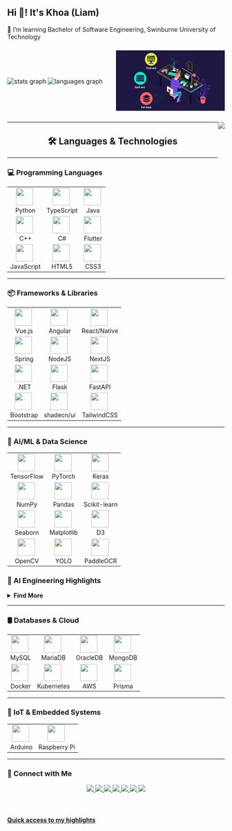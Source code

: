 <h2 align="left">Hi 👋! It's Khoa (Liam)</h2>
🌱 I’m learning Bachelor of Software Engineering, Swinburne University of Technology

###

<div style="display: flex; align-items: center;">
  <div style="flex: 1;">
    <img src="https://github-readme-stats.vercel.app/api?username=Lelekhoa1812&hide_title=false&hide_rank=false&show_icons=true&include_all_commits=true&count_private=true&disable_animations=false&theme=dracula&locale=en&hide_border=false" height="140" alt="stats graph"  />
      <img src="https://github-readme-stats.vercel.app/api/top-langs?username=Lelekhoa1812&locale=en&hide_title=false&layout=compact&card_width=320&langs_count=5&theme=dracula&hide_border=false" height="140" alt="languages graph"/>
  </div>
  <div style="flex: 1;">
    <img src="io.gif" style="height: 140px;"  />
  </div>
</div>

###

<img align="right" height="140" src="[https://i.imgflip.com/65efzo.gif](https://www.google.com/url?sa=i&url=https%3A%2F%2Fwww.newus.in%2Ffullstack-pro%3Fcourse%3DFull%2520Stack%2520pro%26path%3D%2Fstatic%2Fmedia%2Fdata-science-brochure.ce4df7d2334783dc4662.pdf&psig=AOvVaw17k2EgWJSF5EwMwPlwTb42&ust=1713336115464000&source=images&cd=vfe&opi=89978449&ved=0CBEQjRxqFwoTCJiUx8aQxoUDFQAAAAAdAAAAABAR)"  />

---

<h2 align="center">🛠️ Languages & Technologies</h2>

---

### 💻 Programming Languages

<table>
  <tr>
    <td align="center"><img src="https://cdn.jsdelivr.net/gh/devicons/devicon/icons/python/python-original.svg" width="40" height="40"/>&nbsp;<br>Python<br></td>
    <td align="center"><img src="https://cdn.jsdelivr.net/gh/devicons/devicon/icons/typescript/typescript-original.svg" width="40" height="40"/>&nbsp;<br>TypeScript</td>
    <td align="center"><img src="https://cdn.jsdelivr.net/gh/devicons/devicon/icons/java/java-original.svg" width="40" height="40"/>&nbsp;<br>Java<br></td>
  </tr>
  <tr>
    <td align="center"><img src="https://cdn.jsdelivr.net/gh/devicons/devicon/icons/cplusplus/cplusplus-original.svg" width="40" height="40"/>&nbsp;<br>C++<br></td>
    <td align="center"><img src="https://cdn.jsdelivr.net/gh/devicons/devicon/icons/csharp/csharp-original.svg" width="40" height="40"/>&nbsp;<br>C#<br></td>
    <td align="center"><img src="https://img.shields.io/badge/Flutter-02569B?logo=flutter&logoColor=fff" width="40" height="40"/>&nbsp;<br>Flutter<br></td>
  </tr>
  <tr>
    <td align="center"><img src="https://cdn.jsdelivr.net/gh/devicons/devicon/icons/javascript/javascript-original.svg" width="40" height="40"/>&nbsp;<br>JavaScript<br></td>
    <td align="center"><img src="https://cdn.jsdelivr.net/gh/devicons/devicon/icons/html5/html5-original.svg" width="40" height="40"/>&nbsp;<br>HTML5<br></td>
    <td align="center"><img src="https://cdn.jsdelivr.net/gh/devicons/devicon/icons/css3/css3-original.svg" width="40" height="40"/>&nbsp;<br>CSS3<br></td>
  </tr>
</table>

---

### 📦 Frameworks & Libraries

<table>
  <tr>
    <td align="center"><img src="https://cdn.jsdelivr.net/gh/devicons/devicon/icons/vuejs/vuejs-original.svg" width="40" height="40"/>&nbsp;<br>Vue.js<br></td>
    <td align="center"><img src="https://cdn.jsdelivr.net/gh/devicons/devicon/icons/angularjs/angularjs-original.svg" width="40" height="40"/>&nbsp;<br>Angular<br></td>
    <td align="center"><img src="https://cdn.jsdelivr.net/gh/devicons/devicon/icons/react/react-original.svg" width="40" height="40"/>&nbsp;<br>React/Native<br></td>
  </tr>
  <tr>
    <td align="center"><img src="https://cdn.jsdelivr.net/gh/devicons/devicon/icons/spring/spring-original.svg" width="40" height="40"/>&nbsp;<br>Spring<br></td>
    <td align="center"><img src="https://upload.wikimedia.org/wikipedia/commons/d/d9/Node.js_logo.svg" width="40" height="40"/>&nbsp;<br>NodeJS<br></td>
    <td align="center"><img src="https://img.shields.io/badge/Next.js-black?logo=next.js&logoColor=white" width="40" height="40"/>&nbsp;<br>NextJS<br></td>    
  </tr>
  <tr>
    <td align="center"><img src="https://img.shields.io/badge/.NET-512BD4?logo=dotnet&logoColor=fff" width="40" height="40"/>&nbsp;<br>.NET<br></td>
    <td align="center"><img src="https://img.shields.io/badge/Flask-000?logo=flask&logoColor=fff" width="40" height="40"/>&nbsp;<br>Flask<br></td>
    <td align="center"><img src="https://img.shields.io/badge/FastAPI-009485.svg?logo=fastapi&logoColor=white" width="40" height="40"/>&nbsp;<br>FastAPI<br></td>
  </tr>
  <tr>
    <td align="center"><img src="https://cdn.jsdelivr.net/gh/devicons/devicon/icons/bootstrap/bootstrap-original.svg" width="40" height="40"/>&nbsp;<br>Bootstrap<br></td>
        <td align="center"><img src="https://img.shields.io/badge/shadcn%2Fui-000?logo=shadcnui&logoColor=fff" width="40" height="40"/>&nbsp;<br>shadecn/ui<br></td>
    <td align="center"><img src="https://img.shields.io/badge/Tailwind%20CSS-%2338B2AC.svg?logo=tailwind-css&logoColor=white" width="40" height="40"/>&nbsp;<br>TailwindCSS<br></td>
  </tr>
</table>

---

### 🧠 AI/ML & Data Science

<table>
  <tr>
    <td align="center"><img src="https://cdn.jsdelivr.net/gh/devicons/devicon/icons/tensorflow/tensorflow-original.svg" width="40" height="40"/>&nbsp;<br>TensorFlow<br></td>
    <td align="center"><img src="https://cdn.jsdelivr.net/gh/devicons/devicon/icons/pytorch/pytorch-original.svg" width="40" height="40"/>&nbsp;<br>PyTorch<br></td>
    <td align="center"><img src="https://img.shields.io/badge/Keras-D00000?logo=keras&logoColor=fff" width="40" height="40"/>&nbsp;<br>Keras<br></td>
  </tr>
  <tr>
    <td align="center"><img src="https://cdn.jsdelivr.net/gh/devicons/devicon/icons/numpy/numpy-original.svg" width="40" height="40"/>&nbsp;<br>NumPy<br></td>
    <td align="center"><img src="https://cdn.jsdelivr.net/gh/devicons/devicon/icons/pandas/pandas-original.svg" width="40" height="40"/>&nbsp;<br>Pandas<br></td>
    <td align="center"><img src="https://upload.wikimedia.org/wikipedia/commons/5/54/Scikit_learn_logo.svg" width="40" height="40"/>&nbsp;<br>Scikit-learn<br></td>
  </tr>
  <tr>
    <td align="center"><img src="https://user-images.githubusercontent.com/315810/92159303-30d41100-edfb-11ea-8107-1c5352202571.png" width="40" height="40"/>&nbsp;<br>Seaborn<br></td>
    <td align="center"><img src="https://upload.wikimedia.org/wikipedia/commons/0/01/Created_with_Matplotlib-logo.svg" width="40" height="40"/>&nbsp;<br>Matplotlib<br></td>
    <td align="center"><img src="https://upload.wikimedia.org/wikipedia/commons/1/15/Logo_D3.svg" width="40" height="40"/>&nbsp;<br>D3<br></td>
  </tr>
  <tr>
    <td align="center"><img src="https://cdn.jsdelivr.net/gh/devicons/devicon/icons/opencv/opencv-original.svg" width="40" height="40"/>&nbsp;<br>OpenCV<br></td>
    <td align="center"><img src="https://cdn.brandfetch.io/idXAOOKs8W/theme/dark/logo.svg?c=1dxbfHSJFAPEGdCLU4o5B" width="40" height="40"/>&nbsp;<br>YOLO<br></td>
    <td align="center"><img src="https://avatars.githubusercontent.com/u/23534030?v=4" width="40" height="40"/>&nbsp;<br>PaddleOCR<br></td>
  </tr>
</table>

### 🔬 AI Engineering Highlights
<details>
<summary><strong>Find More</strong></summary>

- MLOps (Docker, FastAPI, AWS, MCP, pd, np)  
- Retrieval-Augmented Generation (RAG)  
- LLM integrations: Gemini, OpenAI, Qwen, VLMs
- NLP: BERT, RoBERTa
- Deep Learning & CV: YOLO, ResNet40, Mask R-CNN  
- OCR, ImageGen, Speech: ASR, TTS
- Web Crawlers: Selenium, BeautifulSoup, Trafficular, Obsei 

</details>

---

### 🛢️ Databases & Cloud

<table>
  <tr>
    <td align="center"><img src="https://cdn.jsdelivr.net/gh/devicons/devicon/icons/mysql/mysql-original.svg" width="40" height="40"/>&nbsp;<br>MySQL<br></td>
    <td align="center"><img src="https://img.shields.io/badge/MariaDB-003545?logo=mariadb&logoColor=white" width="40" height="40"/>&nbsp;<br>MariaDB<br></td>
    <td align="center"><img src="https://www.vectorlogo.zone/logos/oracle/oracle-icon.svg" width="40" height="40"/>&nbsp;<br>OracleDB<br></td>
    <td align="center"><img src="https://cdn.jsdelivr.net/gh/devicons/devicon/icons/mongodb/mongodb-original.svg" width="40" height="40"/>&nbsp;<br>MongoDB<br></td>
  </tr>
  <tr>
    <td align="center"><img src="https://cdn.jsdelivr.net/gh/devicons/devicon/icons/docker/docker-original.svg" width="40" height="40"/>&nbsp;<br>Docker<br></td>
    <td align="center"><img src="https://img.shields.io/badge/Kubernetes-326CE5?logo=kubernetes&logoColor=fff" width="40" height="40"/>&nbsp;<br>Kubernetes<br></td>
    <td align="center"><img src="https://upload.wikimedia.org/wikipedia/commons/9/93/Amazon_Web_Services_Logo.svg" width="40" height="40"/>&nbsp;<br>AWS<br></td>
      <td align="center"><img src="https://img.shields.io/badge/Prisma-2D3748?logo=prisma&logoColor=white" width="40" height="40"/>&nbsp;<br>Prisma<br></td>
  </tr>
</table>

---

### 📡 IoT & Embedded Systems

<table>
  <tr>
    <td align="center"><img src="https://cdn.jsdelivr.net/gh/devicons/devicon/icons/arduino/arduino-original.svg" width="40" height="40"/>&nbsp;<br>Arduino<br></td>
    <td align="center"><img src="https://upload.wikimedia.org/wikipedia/vi/c/cb/Raspberry_Pi_Logo.svg" width="40" height="40"/>&nbsp;<br>Raspberry Pi<br></td>
  </tr>
</table>

---

### 🔗 Connect with Me
<p align="center">
  <a href="https://www.linkedin.com/in/dang-khoa-le-96a6332a8/">
    <img src="https://img.shields.io/badge/LinkedIn-0077B5?logo=linkedin&style=for-the-badge&logoColor=white" height="35"/>
  </a>
  <a href="https://huggingface.co/BinKhoaLe1812">
    <img src="https://img.shields.io/badge/HuggingFace-FFAE00?logo=huggingface&style=for-the-badge&logoColor=white" height="35"/>
  </a>
  <a href="https://lelekhoa1812.github.io/Lelekhoa1812/email_contact.html">
    <img src="https://img.shields.io/badge/Gmail-D14836?logo=gmail&style=for-the-badge&logoColor=white" height="35"/>
  </a>
  <a href="https://www.instagram.com/lele_khoa/?hl=vi">
    <img src="https://img.shields.io/badge/Instagram-E4405F?logo=instagram&style=for-the-badge&logoColor=white" height="35"/>
  </a>
  <a href="https://www.facebook.com/profile.php?id=100041701211241">
    <img src="https://img.shields.io/badge/Facebook-1877F2?logo=facebook&style=for-the-badge&logoColor=white" height="35"/>
  </a>
  <a href="https://youtube.com/@KhoaLe-ol8sy?si=cOMhbTGrwf7OiBKK">
    <img src="https://img.shields.io/badge/YouTube-FF0000?logo=youtube&style=for-the-badge&logoColor=white" height="35"/>
  </a>
  <a href="https://discord.com/channels/@me/1222391142172201021">
    <img src="https://img.shields.io/badge/Discord-7289DA?logo=discord&style=for-the-badge&logoColor=white" height="35"/>
  </a>
</p>

<br clear="both">

###

<a href="https://lelekhoa1812.github.io/My-Profile/My%20Profile/" align="left"><b>Quick access to my highlights</b></a>
